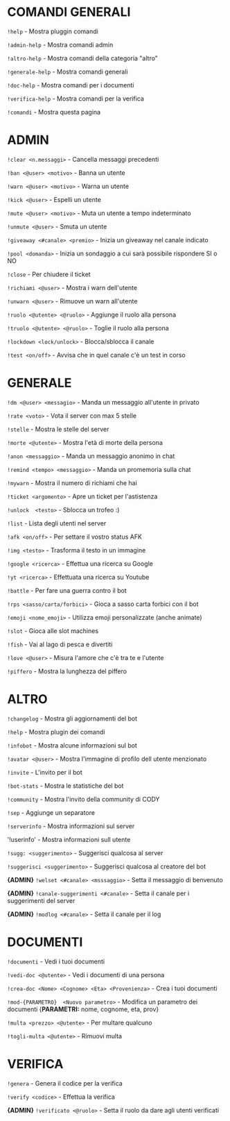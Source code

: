 # COMANDI GENERALI

`!help` - Mostra pluggin comandi

`!admin-help` - Mostra comandi admin

`!altro-help` - Mostra comandi della categoria "altro"
 
`!generale-help` - Mostra comandi generali

`!doc-help` - Mostra comandi per i documenti

`!verifica-help` - Mostra comandi per la verifica

`!comandi` - Mostra questa pagina

# ADMIN

`!clear <n.messaggi>` - Cancella messaggi precedenti

`!ban <@user> <motivo>` - Banna un utente

`!warn <@user> <motivo>` - Warna un utente

`!kick <@user>` - Espelli un utente

`!mute <@user> <motivo>` - Muta un utente a tempo indeterminato

`!unmute <@user>` - Smuta un utente

`!giveaway <#canale> <premio>` -  Inizia un giveaway nel canale indicato

`!pool <domanda>` - Inizia un sondaggio a cui sarà possibile rispondere  SI  o NO

`!close` - Per chiudere il ticket

`!richiami <@user>` - Mostra i warn dell'utente 

`!unwarn <@user>` - Rimuove un warn all'utente 

`!ruolo <@utente> <@ruolo>` - Aggiunge il ruolo alla persona

`!truolo <@utente> <@ruolo>` - Toglie il ruolo alla persona

`!lockdown <lock/unlock>` - Blocca/sblocca il canale

`!test <on/off>` - Avvisa che in quel canale c'è un test in corso 


# GENERALE

`!dm <@user> <messagio>` - Manda un messaggio all'utente in privato

`!rate <voto>` - Vota il server con max 5 stelle

`!stelle` - Mostra le stelle del server

`!morte <@utente>` - Mostra l'età di morte della persona 

`!anon <messaggio>` - Manda un messaggio anonimo in chat

`!remind <tempo> <messaggio>` - Manda un promemoria sulla chat 

`!mywarn` - Mostra il numero di richiami che hai

`!ticket <argomento>` - Apre un ticket per l'astistenza

`!unlock  <testo>` - Sblocca un trofeo :) 

`!list` - Lista degli utenti nel server

`!afk <on/off>` -  Per settare il vostro status AFK  

`!img <testo>` - Trasforma il testo in un immagine 

`!google <ricerca>` - Effettua una ricerca su Google 

`!yt <ricerca>` - Effettuata una ricerca su Youtube 

`!battle` - Per fare una guerra contro il bot

`!rps <sasso/carta/forbici>` - Gioca a sasso carta forbici  con il bot

`!emoji <nome_emoji>` - Utilizza emoji personalizzate (anche animate) 

`!slot` - Gioca alle slot machines

`!fish` - Vai al lago di pesca e divertiti

`!love <@user>` - Misura l'amore che c'è tra te e l'utente 

`!piffero` - Mostra la lunghezza del piffero


# ALTRO

`!changelog` - Mostra gli aggiornamenti del bot

`!help` - Mostra plugin dei comandi

`!infobot` - Mostra alcune informazioni sul bot

`!avatar <@user>` - Mostra l'immagine  di profilo dell utente menzionato

`!invite` - L'invito per il bot

`!bot-stats` - Mostra le statistiche del bot

`!community` - Mostra l'invito della community di CODY

`!sep` - Aggiunge un separatore

`!serverinfo` - Mostra informazioni sul server

'!userinfo' - Mostra informazioni sull utente 

`!sugg: <suggerimento>` - Suggerisci qualcosa al server 

`!suggerisci <suggerimento>` - Suggerisci qualcosa al creatore del bot

**{ADMIN}** `!welset <#canale> <msssaggio>` - Setta il messaggio di benvenuto 

**{ADMIN}** `!canale-suggerimenti <#canale>` - Setta il canale per i suggerimenti del server

**{ADMIN}** `!modlog <#canale>` - Setta il canale per il log 


# DOCUMENTI

`!documenti` - Vedi i tuoi documenti

`!vedi-doc <@utente>` - Vedi i documenti di una persona

`!crea-doc <Nome> <Cognome> <Eta> <Provenienza>` - Crea i tuoi documenti 

`!mod-{PARAMETRO}  <Nuovo parametro>` - Modifica un parametro dei documenti 
{**__PARAMETRI:__** nome, cognome, eta, prov} 

`!multa <prezzo> <@utente>` - Per multare qualcuno

`!togli-multa <@utente>` - Rimuovi multa 


# VERIFICA

`!genera` - Genera il codice per la verifica

`!verify <codice>` - Effettua la verifica

**{ADMIN}** `!verificato <@ruolo>` - Setta il ruolo da dare agli utenti verificati
